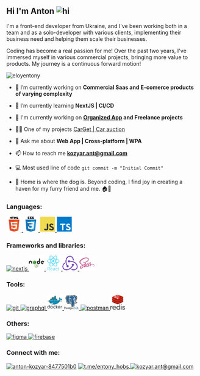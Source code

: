 ## Hi I'm Anton <img src="https://user-images.githubusercontent.com/1303154/88677602-1635ba80-d120-11ea-84d8-d263ba5fc3c0.gif" width="28px" height="28px" alt="hi">

I'm a front-end developer from Ukraine, and I've been working both in a team and as a solo-developer with various clients, implementing their business need and helping them scale their businesses. 

Coding has become a real passion for me! Over the past two years, I've immersed myself in various commercial projects, bringing more value to products. My journey is a continuous forward motion!


<p align="left"> <img src="https://komarev.com/ghpvc/?username=eloyentony&label=Profile%20views&color=0e75b6&style=flat" alt="eloyentony" /> </p>

- 🔭 I’m currently working on **Commercial Saas and E-comerce products of varying complexity**

- 🌱 I’m currently learning **NextJS | CI/CD**

- 🚀 I'm currently working on **[Organized App](https://github.com/sws2apps/organized-app) and Freelance projects**

- 👨‍💻 One of my projects [CarGet | Car auction](https://carget.pro/)

- 💬 Ask me about **Web App | Cross-platform | WPA**

- 📫 How to reach me **kozyar.ant@gmail.com**
  
- 💻 Most used line of code `git commit -m "Initial Commit"`

- 🏡 Home is where the dog is. Beyond coding, I find joy in creating a haven for my furry friend and me. 🏠🐾

<h3 align="left">Languages:</h3>

<p> 

<a href="https://www.w3.org/html/" target="_blank" rel="noreferrer"> 
<img src="https://raw.githubusercontent.com/devicons/devicon/master/icons/html5/html5-original-wordmark.svg" alt="html5" width="40" height="40"/> 
</a> 

<a href="https://www.w3schools.com/css/" target="_blank" rel="noreferrer"> 
<img src="https://raw.githubusercontent.com/devicons/devicon/master/icons/css3/css3-original-wordmark.svg" alt="css3" width="40" height="40"/> 
</a> 

<a href="https://developer.mozilla.org/en-US/docs/Web/JavaScript" target="_blank" rel="noreferrer"> 
<img src="https://raw.githubusercontent.com/devicons/devicon/master/icons/javascript/javascript-original.svg" alt="javascript" width="40" height="40"/>
</a>

<a href="https://www.typescriptlang.org/" target="_blank" rel="noreferrer"> 
<img src="https://raw.githubusercontent.com/devicons/devicon/master/icons/typescript/typescript-original.svg" alt="typescript" width="40" height="40"/> 
</a>

</p>


<h3 align="left">Frameworks and libraries: </h3>
<p>
<a href="https://nextjs.org/" target="_blank" rel="noreferrer"> 
<img src="https://cdn.worldvectorlogo.com/logos/nextjs-2.svg" alt="nextjs" width="40" height="40"/> 
</a> 

<a href="https://nodejs.org" target="_blank" rel="noreferrer"> 
<img src="https://raw.githubusercontent.com/devicons/devicon/master/icons/nodejs/nodejs-original-wordmark.svg" alt="nodejs" width="40" height="40"/> 
</a> 

<a href="https://reactjs.org/" target="_blank" rel="noreferrer">
<img src="https://raw.githubusercontent.com/devicons/devicon/master/icons/react/react-original-wordmark.svg" alt="react" width="40" height="40"/> 
</a> 

<a href="https://redux.js.org" target="_blank" rel="noreferrer"> 
<img src="https://raw.githubusercontent.com/devicons/devicon/master/icons/redux/redux-original.svg" alt="redux" width="40" height="40"/> 
</a> 

<a href="https://sass-lang.com" target="_blank" rel="noreferrer"> 
<img src="https://raw.githubusercontent.com/devicons/devicon/master/icons/sass/sass-original.svg" alt="sass" width="40" height="40"/> 
</a>
</p>


<h3 align="left">Tools: </h3>
<p>
<a href="https://git-scm.com/" target="_blank" rel="noreferrer">
<img src="https://www.vectorlogo.zone/logos/git-scm/git-scm-icon.svg" alt="git" width="40" height="40"/>
</a>

<a href="https://graphql.org" target="_blank" rel="noreferrer"> 
<img src="https://www.vectorlogo.zone/logos/graphql/graphql-icon.svg" alt="graphql" width="40" height="40"/> 
</a> 

<a href="https://www.docker.com/" target="_blank" rel="noreferrer"> 
<img src="https://raw.githubusercontent.com/devicons/devicon/master/icons/docker/docker-original-wordmark.svg" alt="docker" width="40" height="40"/> 
</a>

<a href="https://www.postgresql.org" target="_blank" rel="noreferrer"> 
<img src="https://raw.githubusercontent.com/devicons/devicon/master/icons/postgresql/postgresql-original-wordmark.svg" alt="postgresql" width="40" height="40"/> 
</a> 

<a href="https://postman.com" target="_blank" rel="noreferrer"> 
<img src="https://www.vectorlogo.zone/logos/getpostman/getpostman-icon.svg" alt="postman" width="40" height="40"/> 
</a> 

<a href="https://redis.io" target="_blank" rel="noreferrer"> 
<img src="https://raw.githubusercontent.com/devicons/devicon/master/icons/redis/redis-original-wordmark.svg" alt="redis" width="40" height="40"/> 
</a>
</p>

<h3 align="left">Others: </h3>

<p>
<a href="https://www.figma.com/" target="_blank" rel="noreferrer"> 
<img src="https://www.vectorlogo.zone/logos/figma/figma-icon.svg" alt="figma" width="40" height="40"/> 
</a> 

<a href="https://firebase.google.com/" target="_blank" rel="noreferrer"> 
<img src="https://www.vectorlogo.zone/logos/firebase/firebase-icon.svg" alt="firebase" width="40" height="40"/> 
</a> 
</p>


<h3 align="left">Connect with me:</h3>
<p>
<a href="https://linkedin.com/in/anton-kozyar-8477501b0" target="blank"><img align="center" src="https://raw.githubusercontent.com/rahuldkjain/github-profile-readme-generator/master/src/images/icons/Social/linked-in-alt.svg" alt="anton-kozyar-8477501b0" height="30" width="40" /></a>

<a href="https://t.me/entony_hobs" target="blank">
<img align="center" src="https://github.com/eloyEntony/eloyEntony/assets/52010931/3d3fac7b-9d4a-4475-9ccf-3fc2e83b0f4e" 
alt="t.me/entony_hobs" height="50" width="50" />
</a>

<a href="mailto:kozyar.ant@gmail.com" target="blank">
<img align="center" src="https://raw.githubusercontent.com/maurodesouza/profile-readme-generator/master/src/assets/icons/social/gmail/default.svg" 
alt="kozyar.ant@gmail.com" height="40" width="40" />
</a>
</p>


